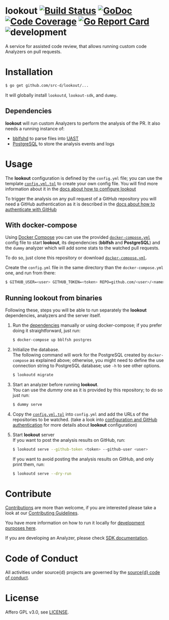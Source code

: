 lookout
[![Build Status](https://travis-ci.org/src-d/lookout.svg)](https://travis-ci.org/src-d/lookout)
[![GoDoc](https://godoc.org/gopkg.in/src-d/lookout?status.svg)](https://godoc.org/github.com/src-d/lookout)
[![Code Coverage](https://codecov.io/github/src-d/lookout/coverage.svg)](https://codecov.io/github/src-d/lookout)
[![Go Report Card](https://goreportcard.com/badge/github.com/src-d/lookout)](https://goreportcard.com/report/github.com/src-d/lookout)
![development](https://svg-badge.appspot.com/badge/stability/development?color=D6604A)
=======

A service for assisted code review, that allows running custom code Analyzers on pull requests.


# Installation

```bash
$ go get github.com/src-d/lookout/...
```

It will globally install `lookoutd`, `lookout-sdk`, and `dummy`.


## Dependencies

**lookout** will run custom Analyzers to perform the analysis of the PR.
It also needs a running instance of:

* [bblfshd](https://github.com/bblfsh/bblfshd) to parse files into [UAST](https://doc.bblf.sh/uast/uast-specification.html)
* [PostgreSQL](https://www.postgresql.org) to store the analysis events and logs


# Usage

The **lookout** configuration is defined by the `config.yml` file; you can use the template [`config.yml.tpl`](config.yml.tpl) to create your own config file. You will find more information about it in the [docs about how to configure lookout](docs/configuration.md)


To trigger the analysis on any pull request of a GitHub repository you will need a GitHub authentication as it is described in the [docs about how to authenticate with GitHub](docs/configuration.md#basic-auth)


## With docker-compose

Using [Docker Compose](https://docs.docker.com/compose) you can use the provided [`docker-compose.yml`](docker-compose.yml) config file to start **lookout**, its dependencies (**bblfsh** and **PostgreSQL**) and the `dummy` analyzer which will add some stats to the watched pull requests.

To do so, just clone this repository or download [`docker-compose.yml`](docker-compose.yml).

Create the `config.yml` file in the same directory than the `docker-compose.yml` one, and run from there:

```bash
$ GITHUB_USER=<user> GITHUB_TOKEN=<token> REPO=github.com/<user>/<name> docker-compose up
```

## Running lookout from binaries

Following these, steps you will be able to run separately the **lookout** dependencies, analyzers and the server itself.

1. Run the [dependencies](#dependencies) manually or using docker-compose; if you prefer doing it straightforward, just run:

    ```bash
    $ docker-compose up bblfsh postgres
    ```

1. Initialize the database.<br />
    The following command will work for the PostgreSQL created by `docker-compose` as explained above; otherwise, you might need to define the use connection string to PostgreSQL database; use `-h` to see other options.

    ```bash
    $ lookoutd migrate
    ```

1. Start an analyzer before running **lookout**.<br />
    You can use the *dummy* one as it is provided by this repository; to do so just run:

    ```bash
    $ dummy serve
    ```

1. Copy the [`config.yml.tpl`](config.yml.tpl) into `config.yml` and add the URLs of the repositories to be watched. (take a look into [configuration and GitHub authentication](docs/configuration.md) for more details about **lookout** configuration)

1. Start **lookout** server<br />
    If you want to post the analysis results on GitHub, run:

    ```bash
    $ lookoutd serve --github-token <token> --github-user <user>
    ```

    If you want to avoid posting the analysis results on GitHub, and only print them, run:

    ```bash
    $ lookoutd serve --dry-run
    ```


# Contribute

[Contributions](https://github.com/src-d/lookout/issues) are more than welcome, if you are interested please take a look at our [Contributing Guidelines](docs/CONTRIBUTING.md).

You have more information on how to run it locally for [development purposes here](docs/CONTRIBUTING.md#development).

If you are developing an Analyzer, please check [SDK documentation](sdk/README.md).


# Code of Conduct

All activities under source{d} projects are governed by the
[source{d} code of conduct](https://github.com/src-d/guide/blob/master/.github/CODE_OF_CONDUCT.md).


# License
Affero GPL v3.0, see [LICENSE](LICENSE).
